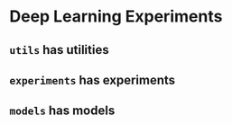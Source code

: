 # Deep Learning Experiments

## `utils` has utilities

## `experiments` has experiments

## `models` has models



